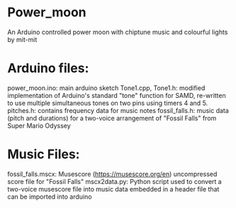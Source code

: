 # Power_moon

An Arduino controlled power moon with chiptune music and colourful lights
by mit-mit

# Arduino files:

power_moon.ino: main arduino sketch
Tone1.cpp, Tone1.h: modified implementation of Arduino's standard "tone" function for SAMD, re-written to use multiple simultaneous tones on two pins using timers 4 and 5.
pitches.h: contains frequency data for music notes
fossil_falls.h: music data (pitch and durations) for a two-voice arrangement of "Fossil Falls" from Super Mario Odyssey

# Music Files:

fossil_falls.mscx: Musescore (https://musescore.org/en) uncompressed score file for "Fossil Falls"
mscx2data.py: Python script used to convert a two-voice musescore file into music data embedded in a header file that can be imported into arduino
